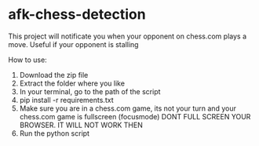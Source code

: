 # afk-chess-detection
This project will notificate you when your opponent on chess.com plays a move. Useful if your opponent is stalling

How to use:

1. Download the zip file
2. Extract the folder where you like
3. In your terminal, go to the path of the script
4. pip install -r requirements.txt
5. Make sure you are in a chess.com game, its not your turn and your chess.com game is fullscreen (focusmode) DONT FULL SCREEN YOUR BROWSER. IT WILL NOT WORK THEN
6. Run the python script

